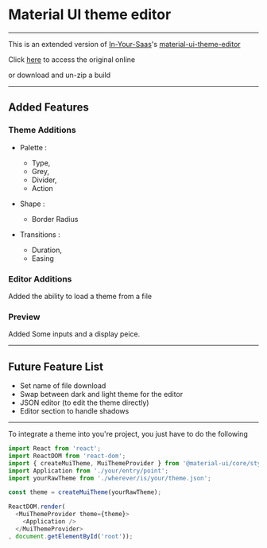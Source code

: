 # Material UI theme editor
***

This is an extended version of [In-Your-Saas](https://github.com/in-your-saas)'s [material-ui-theme-editor](https://github.com/in-your-saas/material-ui-theme-editor)


Click [here](https://in-your-saas.github.io/material-ui-theme-editor/) to access the original online

or download and un-zip a build

***

## Added Features

### Theme Additions
* Palette :
  * Type,
  * Grey,
  * Divider,
  * Action
  
* Shape :
  * Border Radius
  
* Transitions :
  * Duration,
  * Easing
  
### Editor Additions
Added the ability to load a theme from a file

### Preview
Added Some inputs and a display peice.

***

## Future Feature List
 * Set name of file download
 * Swap between dark and light theme for the editor
 * JSON editor (to edit the theme directly)
 * Editor section to handle shadows

***

To integrate a theme into you're project, you just have to do the following

```javascript
import React from 'react';
import ReactDOM from 'react-dom';
import { createMuiTheme, MuiThemeProvider } from '@material-ui/core/styles';
import Application from './your/entry/point';
import yourRawTheme from './wherever/is/your/theme.json';

const theme = createMuiTheme(yourRawTheme);

ReactDOM.render(
  <MuiThemeProvider theme={theme}>
    <Application />
  </MuiThemeProvider>
, document.getElementById('root'));
```
